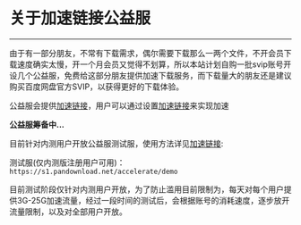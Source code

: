 # 关于加速链接公益服

---

由于有一部分朋友，不常有下载需求，偶尔需要下载那么一两个文件，不开会员下载速度确实太慢，开一个月会员又觉得不划算，所以本站计划自购一批svip账号开设几个公益服，免费给这部分朋友提供加速下载服务，而下载量大的朋友还是建议购买百度网盘官方SVIP，以获得更好的下载体验。

公益服会提供[加速链接](../document/accelerate.md)，用户可以通过设置[加速链接](../document/accelerate.md)来实现加速

**公益服筹备中...**

目前针对内测用户开放公益服测试服，使用方法详见[加速链接](../document/accelerate.md):

测试服(仅内测版注册用户可用)：`https://s1.pandownload.net/accelerate/demo`

目前测试阶段仅针对内测用户开放，为了防止滥用目前限制为，每天对每个用户提供3G-25G加速流量，经过一段时间的测试后，会根据账号的消耗速度，逐步放开流量限制，以及对全部用户开放。

